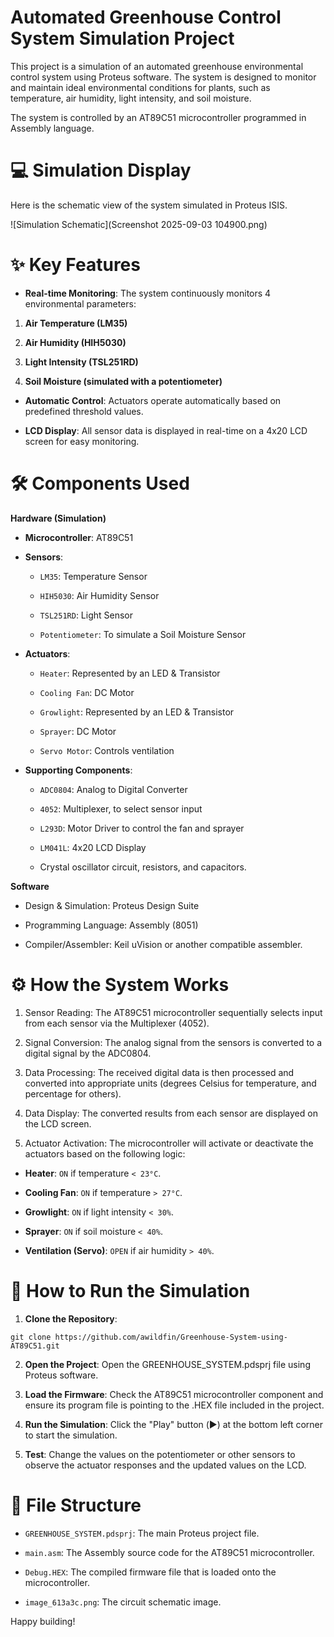 # Automated Greenhouse Control System Simulation Project
This project is a simulation of an automated greenhouse environmental control system using Proteus software. The system is designed to monitor and maintain ideal environmental conditions for plants, such as temperature, air humidity, light intensity, and soil moisture.

The system is controlled by an AT89C51 microcontroller programmed in Assembly language.

# 💻 Simulation Display
Here is the schematic view of the system simulated in Proteus ISIS.

![Simulation Schematic](Screenshot 2025-09-03 104900.png)

# ✨ Key Features
- **Real-time Monitoring**: The system continuously monitors 4 environmental parameters:

1. **Air Temperature (LM35)**

2. **Air Humidity (HIH5030)**

3. **Light Intensity (TSL251RD)**

4. **Soil Moisture (simulated with a potentiometer)**

- **Automatic Control**: Actuators operate automatically based on predefined threshold values.

- **LCD Display**: All sensor data is displayed in real-time on a 4x20 LCD screen for easy monitoring.

# 🛠️ Components Used
**Hardware (Simulation)**
- **Microcontroller**: AT89C51

- **Sensors**:

  - `LM35`: Temperature Sensor

  - `HIH5030`: Air Humidity Sensor

  - `TSL251RD`: Light Sensor

  - `Potentiometer`: To simulate a Soil Moisture Sensor

- **Actuators**:

  - `Heater`: Represented by an LED & Transistor

  - `Cooling Fan`: DC Motor

  - `Growlight`: Represented by an LED & Transistor

  - `Sprayer`: DC Motor

  - `Servo Motor`: Controls ventilation

- **Supporting Components**:

  - `ADC0804`: Analog to Digital Converter

  - `4052`: Multiplexer, to select sensor input

  - `L293D`: Motor Driver to control the fan and sprayer

  - `LM041L`: 4x20 LCD Display

  - Crystal oscillator circuit, resistors, and capacitors.

**Software**
- Design & Simulation: Proteus Design Suite

- Programming Language: Assembly (8051)

- Compiler/Assembler: Keil uVision or another compatible assembler.

# ⚙️ How the System Works
1. Sensor Reading: The AT89C51 microcontroller sequentially selects input from each sensor via the Multiplexer (4052).

2. Signal Conversion: The analog signal from the sensors is converted to a digital signal by the ADC0804.

3. Data Processing: The received digital data is then processed and converted into appropriate units (degrees Celsius for temperature, and percentage for others).

4. Data Display: The converted results from each sensor are displayed on the LCD screen.

5. Actuator Activation: The microcontroller will activate or deactivate the actuators based on the following logic:

  - **Heater**: `ON` if temperature `< 23°C`.

  - **Cooling Fan**: `ON` if temperature `> 27°C`.

  - **Growlight**: `ON` if light intensity `< 30%`.

  - **Sprayer**: `ON` if soil moisture `< 40%`.

  - **Ventilation (Servo)**: `OPEN` if air humidity `> 40%`.

# 🚀 How to Run the Simulation
1. **Clone the Repository**:
   
```
git clone https://github.com/awildfin/Greenhouse-System-using-AT89C51.git
```

2. **Open the Project**: Open the GREENHOUSE_SYSTEM.pdsprj file using Proteus software.

3. **Load the Firmware**: Check the AT89C51 microcontroller component and ensure its program file is pointing to the .HEX file included in the project.

4. **Run the Simulation**: Click the "Play" button (▶️) at the bottom left corner to start the simulation.

5. **Test**: Change the values on the potentiometer or other sensors to observe the actuator responses and the updated values on the LCD.

# 📂 File Structure
- `GREENHOUSE_SYSTEM.pdsprj`: The main Proteus project file.

- `main.asm`: The Assembly source code for the AT89C51 microcontroller.

- `Debug.HEX`: The compiled firmware file that is loaded onto the microcontroller.

- `image_613a3c.png`: The circuit schematic image.

Happy building!
